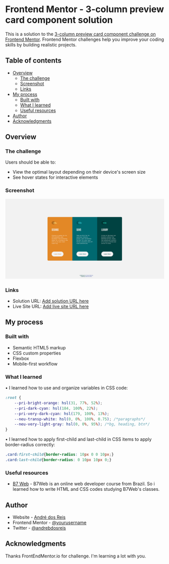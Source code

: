 # Frontend Mentor - 3-column preview card component solution

This is a solution to the [3-column preview card component challenge on Frontend Mentor](https://www.frontendmentor.io/challenges/3column-preview-card-component-pH92eAR2-). Frontend Mentor challenges help you improve your coding skills by building realistic projects. 

## Table of contents

- [Overview](#overview)
  - [The challenge](#the-challenge)
  - [Screenshot](#screenshot)
  - [Links](#links)
- [My process](#my-process)
  - [Built with](#built-with)
  - [What I learned](#what-i-learned)
  - [Useful resources](#useful-resources)
- [Author](#author)
- [Acknowledgments](#acknowledgments)

## Overview

### The challenge

Users should be able to:

- View the optimal layout depending on their device's screen size
- See hover states for interactive elements

### Screenshot

![](./screenshot.png)


### Links

- Solution URL: [Add solution URL here](https://github.com/andrebdosreis/3-column-preview-card-component-main)
- Live Site URL: [Add live site URL here](https://your-live-site-url.com)

## My process

### Built with

- Semantic HTML5 markup
- CSS custom properties
- Flexbox
- Mobile-first workflow


### What I learned

• I learned how to use and organize variables in CSS code:
```css
:root {
    --pri-bright-orange: hsl(31, 77%, 52%);
    --pri-dark-cyan: hsl(184, 100%, 22%);
    --pri-very-dark-cyan: hsl(179, 100%, 13%);
    --neu-transp-white: hsl(0, 0%, 100%, 0.75); /*paragraphs*/
    --neu-very-light-gray: hsl(0, 0%, 95%); /*bg, heading, btn*/
}
```

• I learned how to apply first-child and last-child in CSS items to apply border-radius correctly:
```css
.card:first-child{border-radius: 10px 0 0 10px;}
.card:last-child{border-radius: 0 10px 10px 0;}
```

### Useful resources

- [B7 Web](https://www.b7web.com.br) - B7Web is an online web developer course from Brazil. So i learned how to write HTML and CSS codes studying B7Web's classes.

## Author

- Website - [André dos Reis](https://www.andredosreis.com.br)
- Frontend Mentor - [@yourusername](https://www.frontendmentor.io/profile/andrebdosreis)
- Twitter - [@andrebdosreis](https://www.twitter.com/andrebdosreis)

## Acknowledgments

Thanks FrontEndMentor.io for challenge. I'm learning a lot with you.

